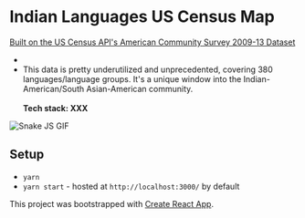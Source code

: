 # Indian Languages US Census Map
[Built on the US Census API's American Community Survey 2009-13 Dataset](https://www.census.gov/data/developers/data-sets/language-stats.html)<br>

*
* This data is pretty underutilized and unprecedented, covering 380 languages/language groups. It's a unique window into the Indian-American/South Asian-American community.<br><br>
**Tech stack: XXX**

![Snake JS GIF](http://g.recordit.co/FoTCWKIO5K.gif)

## Setup

* `yarn`
* `yarn start` - hosted at `http://localhost:3000/` by default

This project was bootstrapped with [Create React App](https://github.com/facebookincubator/create-react-app).